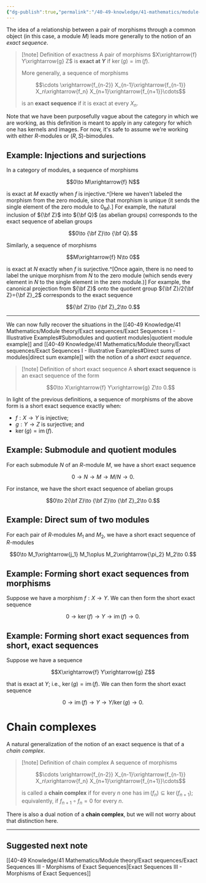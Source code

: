 ```yaml
---
{"dg-publish":true,"permalink":"/40-49-knowledge/41-mathematics/module-theory/exact-sequences/exact-sequences-ii-short-and-long-exact-sequences/","tags":["module_theory"],"updated":"2024-10-28T07:01:48-07:00"}
---
```


The idea of a relationship between a pair of morphisms through a common object (in this case, a module $M$) leads more generally to the notion of an *exact sequence*.

>[!note] Definition of exactness
>A pair of morphisms $X\xrightarrow{f} Y\xrightarrow{g} Z$ is **exact at $Y$** if $\ker(g)=\operatorname{im}(f)$.
>
>More generally, a sequence of morphisms
>
>$$\cdots \xrightarrow{f_{n-2}} X_{n-1}\xrightarrow{f_{n-1}} X_n\xrightarrow{f_n} X_{n+1}\xrightarrow{f_{n+1}}\cdots$$
>
>is an **exact sequence** if it is exact at every $X_n$.

Note that we have been purposefully vague about the category in which we are working, as this definition is meant to apply in any category for which one has kernels and images. For now, it's safe to assume we're working with either $R$-modules or $(R,S)$-bimodules.

## Example: Injections and surjections

In a category of modules, a sequence of morphisms

$$0\to M\xrightarrow{f} N$$

is exact at $M$ exactly when $f$ is injective.^[Here we haven't labeled the morphism from the zero module, since that morphism is unique (it sends the single element of the zero module to $0_M$).] For example, the natural inclusion of ${\bf Z}$ into ${\bf Q}$ (as abelian groups) corresponds to the exact sequence of abelian groups

$$0\to {\bf Z}\to {\bf Q}.$$


Similarly, a sequence of morphisms 

$$M\xrightarrow{f} N\to 0$$

is exact at $N$ exactly when $f$ is surjective.^[Once again, there is no need to label the unique morphism from $N$ to the zero module (which sends every element in $N$ to the single element in the zero module.)] For example, the canonical projection from ${\bf Z}$ onto the quotient group ${\bf Z}/2{\bf Z}={\bf Z}_2$ corresponds to the exact sequence

$${\bf Z}\to {\bf Z}_2\to 0.$$

---

We can now fully recover the situations in the [[40-49 Knowledge/41 Mathematics/Module theory/Exact sequences/Exact Sequences I - Illustrative Examples#Submodules and quotient modules\|quotient module example]] and [[40-49 Knowledge/41 Mathematics/Module theory/Exact sequences/Exact Sequences I - Illustrative Examples#Direct sums of modules\|direct sum example]] with the notion of a *short exact sequence*.

>[!note] Definition of short exact sequence
>A **short exact sequence** is an exact sequence of the form
>
>$$0\to X\xrightarrow{f} Y\xrightarrow{g} Z\to 0.$$

In light of the previous definitions, a sequence of morphisms of the above form is a short exact sequence exactly when:
- $f:X\to Y$ is injective;
- $g:Y\to Z$ is surjective; and
- $\ker(g)=\operatorname{im}(f)$.

## Example: Submodule and quotient modules

For each submodule $N$ of an $R$-module $M$, we have a short exact sequence

$$0\to N\to M\to M/N\to 0.$$

For instance, we have the  short exact sequence of abelian groups

$$0\to 2{\bf Z}\to {\bf Z}\to {\bf Z}_2\to 0.$$



## Example: Direct sum of two modules

For each pair of $R$-modules $M_1$ and $M_2$, we have a short exact sequence of $R$-modules

$$0\to M_1\xrightarrow{j_1} M_1\oplus M_2\xrightarrow{\pi_2} M_2\to 0.$$


## Example: Forming short exact sequences from morphisms

Suppose we have a morphism $f:X\to Y$. We can then form the short exact sequence

$$0\to \ker(f)\to Y\to \operatorname{im}(f)\to 0.$$


## Example: Forming short exact sequences from short, exact sequences

Suppose we have a sequence

$$X\xrightarrow{f} Y\xrightarrow{g} Z$$

that is exact at $Y$; i.e., $\ker(g)=\operatorname{im}(f)$. We can then form the short exact sequence

$$0\to \operatorname{im}(f)\to Y\to Y/\ker(g)\to 0.$$

# Chain complexes

A natural generalization of the notion of an exact sequence is that of a *chain complex*.

>[!note] Definition of chain complex
>A sequence of morphisms
>
>$$\cdots \xrightarrow{f_{n-2}} X_{n-1}\xrightarrow{f_{n-1}} X_n\xrightarrow{f_n} X_{n+1}\xrightarrow{f_{n+1}}\cdots$$
>
>is called a **chain complex** if for every $n$ one has $\operatorname{im}(f_n)\subseteq \ker(f_{n+1})$; equivalently, if $f_{n+1}\circ f_n=0$ for every $n$.

There is also a dual notion of a **chain complex**, but we will not worry about that distinction here. 

---

## Suggested next note

[[40-49 Knowledge/41 Mathematics/Module theory/Exact sequences/Exact Sequences III - Morphisms of Exact Sequences\|Exact Sequences III - Morphisms of Exact Sequences]]